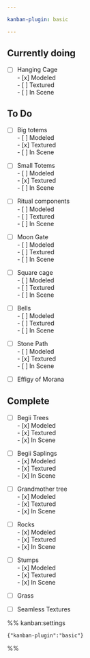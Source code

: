 ```yaml
---

kanban-plugin: basic

---
```


## Currently doing

- [ ] Hanging Cage<br>- [x] Modeled <br>- [ ] Textured <br>- [ ] In Scene


## To Do

- [ ] Big totems<br>- [ ] Modeled <br>- [x] Textured <br>- [ ] In Scene
- [ ] Small Totems<br>- [ ] Modeled <br>- [x] Textured <br>- [ ] In Scene
- [ ] Ritual components<br>- [ ] Modeled <br>- [ ] Textured <br>- [ ] In Scene
- [ ] Moon Gate<br>- [ ] Modeled <br>- [ ] Textured <br>- [ ] In Scene
- [ ] Square cage<br>- [ ] Modeled <br>- [ ] Textured <br>- [ ] In Scene
- [ ] Bells<br>- [ ] Modeled <br>- [ ] Textured <br>- [ ] In Scene
- [ ] Stone Path<br>- [ ] Modeled <br>- [x] Textured <br>- [ ] In Scene
- [ ] Effigy of Morana


## Complete

- [ ] Begii Trees<br>- [x] Modeled <br>- [x] Textured <br>- [x] In Scene
- [ ] Begii Saplings<br>- [x] Modeled <br>- [x] Textured <br>- [x] In Scene
- [ ] Grandmother tree<br>- [x] Modeled <br>- [x] Textured <br>- [x] In Scene
- [ ] Rocks<br>- [x] Modeled <br>- [x] Textured <br>- [x] In Scene
- [ ] Stumps<br>- [x] Modeled <br>- [x] Textured <br>- [x] In Scene
- [ ] Grass
- [ ] Seamless Textures




%% kanban:settings
```
{"kanban-plugin":"basic"}
```
%%
